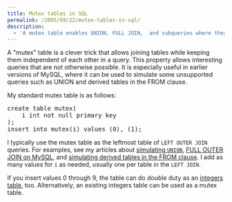 ```yaml
---
title: Mutex tables in SQL
permalink: /2005/09/22/mutex-tables-in-sql/
description:
  - 'A mutex table enables UNION, FULL JOIN,  and subqueries where they are not supported, for example on earlier versions of MySQL.'
---
```

A "mutex" table is a clever trick that allows joining tables while keeping them independent of each other in a query. This property allows interesting queries that are not otherwise possible. It is especially useful in earlier versions of MySQL, where it can be used to simulate some unsupported queries such as UNION and derived tables in the FROM clause.

My standard mutex table is as follows:

<pre>create table mutex(
    i int not null primary key
);
insert into mutex(i) values (0), (1);</pre>

I typically use the mutex table as the leftmost table of `LEFT OUTER JOIN` queries. For examples, see my articles about [simulating `UNION`][1], [FULL OUTER JOIN on MySQL][2], and [simulating derived tables in the FROM clause][3]. I add as many values for `i` as needed, usually one per table in the `LEFT JOIN`.

If you insert values 0 through 9, the table can do double duty as an [integers table][4], too. Alternatively, an existing integers table can be used as a mutex table.

 [1]: /blog/2005/09/22/union-in-mysql/
 [2]: /blog/2006/05/26/how-to-write-full-outer-join-in-mysql/
 [3]: /blog/2005/09/21/subselects-in-mysql/
 [4]: /blog/2005/12/07/the-integers-table/
